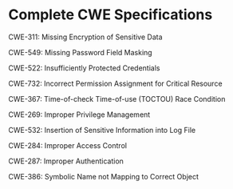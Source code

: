 

# Complete CWE Specifications

CWE-311: Missing Encryption of Sensitive Data

CWE-549: Missing Password Field Masking

CWE-522: Insufficiently Protected Credentials

CWE-732: Incorrect Permission Assignment for Critical Resource

CWE-367: Time-of-check Time-of-use (TOCTOU) Race Condition

CWE-269: Improper Privilege Management

CWE-532: Insertion of Sensitive Information into Log File

CWE-284: Improper Access Control

CWE-287: Improper Authentication

CWE-386: Symbolic Name not Mapping to Correct Object